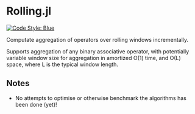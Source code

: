 # Rolling.jl

[![Code Style: Blue](https://img.shields.io/badge/code%20style-blue-4495d1.svg)](https://github.com/invenia/BlueStyle)

Computate aggregation of operators over rolling windows incrementally.

Supports aggregation of any binary associative operator, with potentially variable window size for aggregation in amortized O(1) time, and O(L) space, where L is the typical window length.

## Notes

- No attempts to optimise or otherwise benchmark the algorithms has been done (yet)!